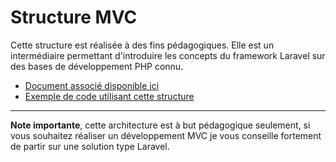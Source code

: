 # Structure MVC

Cette structure est réalisée à des fins pédagogiques. Elle est un intermédiaire permettant d'introduire les concepts du
framework Laravel sur des bases de développement PHP connu.

- [Document associé disponible ici](https://cours.brosseau.ovh/tp/php/mvc/tp1.html)
- [Exemple de code utilisant cette structure](https://github.com/c4software/bts-sio/blob/master/.vuepress/public/demo/php/greta-tv/refactor-structure-mvc.zip?raw=true)

--- 

**Note importante**, cette architecture est à but pédagogique seulement, si vous souhaitez réaliser un développement MVC je vous conseille fortement de partir sur une solution type Laravel.
